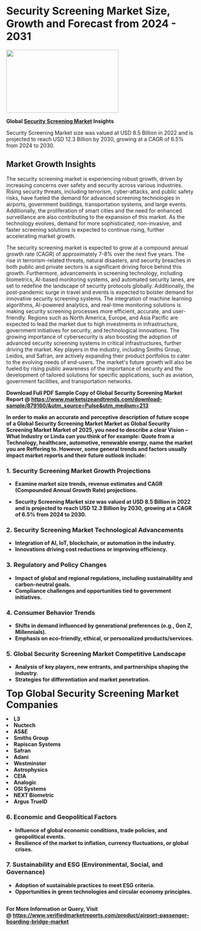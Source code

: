 <H1>Security Screening Market Size, Growth and Forecast from 2024 - 2031</H1><img class="aligncenter size-medium wp-image-584254" src="https://thirdeyenews.in/wp-content/uploads/2024/09/Global-Market-Research-300x168.jpeg" alt="" width="300" height="168" /><p><strong>Global&nbsp;<a href="https://www.marketsizeandtrends.com/download-sample/879160/&amp;utm_source=Pulse&amp;utm_medium=213">Security Screening Market</a> Insights</strong></p><p>Security Screening Market size was valued at USD 8.5 Billion in 2022 and is projected to reach USD 12.3 Billion by 2030, growing at a CAGR of 6.5% from 2024 to 2030.</p><p><h2>Market Growth Insights</h2> <p>The security screening market is experiencing robust growth, driven by increasing concerns over safety and security across various industries. Rising security threats, including terrorism, cyber-attacks, and public safety risks, have fueled the demand for advanced screening technologies in airports, government buildings, transportation systems, and large events. Additionally, the proliferation of smart cities and the need for enhanced surveillance are also contributing to the expansion of this market. As the technology evolves, demand for more sophisticated, non-invasive, and faster screening solutions is expected to continue rising, further accelerating market growth.</p> <p><strong></strong></p> <p>The security screening market is expected to grow at a compound annual growth rate (CAGR) of approximately 7-8% over the next five years. The rise in terrorism-related threats, natural disasters, and security breaches in both public and private sectors is a significant driving force behind this growth. Furthermore, advancements in screening technology, including biometrics, AI-based monitoring systems, and automated security lanes, are set to redefine the landscape of security protocols globally. Additionally, the post-pandemic surge in travel and events is expected to bolster demand for innovative security screening systems. The integration of machine learning algorithms, AI-powered analytics, and real-time monitoring solutions is making security screening processes more efficient, accurate, and user-friendly. Regions such as North America, Europe, and Asia Pacific are expected to lead the market due to high investments in infrastructure, government initiatives for security, and technological innovations. The growing importance of cybersecurity is also boosting the adoption of advanced security screening systems in critical infrastructures, further driving the market. Key players in the industry, including Smiths Group, Leidos, and Safran, are actively expanding their product portfolios to cater to the evolving needs of end-users. The market's future growth will also be fueled by rising public awareness of the importance of security and the development of tailored solutions for specific applications, such as aviation, government facilities, and transportation networks. <p><strong></p><p><span class=""><strong>Download Full PDF Sample Copy of Global Security Screening Market Report</strong> @ <a href="https://www.marketsizeandtrends.com/download-sample/879160/&amp;utm_source=Pulse&amp;utm_medium=213" target="_blank">https://www.marketsizeandtrends.com/download-sample/879160/&amp;utm_source=Pulse&amp;utm_medium=213</a></span></p><p>In order to make an accurate and perceptive description of future scope of a Global&nbsp;Security Screening Market Market as Global&nbsp;Security Screening Market Market of 2025, you need to describe a clear Vision &ndash; What Industry or Linda can you think of for example: Quote from a Technology, healthcare, automotive, renewable energy, name the market you are Reffering to. However, some general trends and factors usually impact market reports and their future outlook include:</p><h3>1.&nbsp;<strong>Security Screening Market Growth Projections</strong></h3><ul><li>Examine market size trends, revenue estimates and CAGR (Compounded Annual Growth Rate) projections.</li><li><p>Security Screening Market size was valued at USD 8.5 Billion in 2022 and is projected to reach USD 12.3 Billion by 2030, growing at a CAGR of 6.5% from 2024 to 2030.</p></li></ul><h3>2.&nbsp;<strong>Security Screening Market Technological Advancements</strong></h3><ul><li>Integration of AI, IoT, blockchain, or automation in the industry.</li><li>Innovations driving cost reductions or improving efficiency.</li></ul><h3>3.&nbsp;<strong>Regulatory and Policy Changes</strong></h3><ul><li>Impact of global and regional regulations, including sustainability and carbon-neutral goals.</li><li>Compliance challenges and opportunities tied to government initiatives.</li></ul><h3>4.&nbsp;<strong>Consumer Behavior Trends</strong></h3><ul><li>Shifts in demand influenced by generational preferences (e.g., Gen Z, Millennials).</li><li>Emphasis on eco-friendly, ethical, or personalized products/services.</li></ul><h3>5.&nbsp;<strong>Global Security Screening Market Competitive Landscape</strong></h3><ul><li>Analysis of key players, new entrants, and partnerships shaping the industry.</li><li>Strategies for differentiation and market penetration.</li></ul><p data-pm-slice="1 1 []"><span style="color: inherit; font-family: inherit; font-size: 25px;">Top Global Security Screening Market Companies</span></p><div class="" data-test-id=""><p><li>L3</li><li> Nuctech</li><li> AS&E</li><li> Smiths Group</li><li> Rapiscan Systems</li><li> Safran</li><li> Adani</li><li> Westminster</li><li> Astrophysics</li><li> CEIA</li><li> Analogic</li><li> OSI Systems</li><li> NEXT Biometric</li><li> Argus TrueID</li></p></div><h3>6.&nbsp;<strong>Economic and Geopolitical Factors</strong></h3><ul><li>Influence of global economic conditions, trade policies, and geopolitical events.</li><li>Resilience of the market to inflation, currency fluctuations, or global crises.</li></ul><h3>7.&nbsp;<strong>Sustainability and ESG (Environmental, Social, and Governance)</strong></h3><ul><li>Adoption of sustainable practices to meet ESG criteria.</li><li>Opportunities in green technologies and circular economy principles.</li></ul><h2><strong style="font-size: 14px;">For More Information or Query, Visit @&nbsp;</strong><a style="background-color: #ffffff; font-size: 14px;" href="https://www.marketsizeandtrends.com/report/security-screening-market/" target="_blank">https://www.verifiedmarketreports.com/product/airport-passenger-boarding-bridge-market</a></h2>
